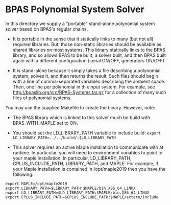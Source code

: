 

# BPAS Polynomial System Solver

In this directory we supply a "portable" stand-alone polynomial system 
solver based on BPAS's regular chains.

* It is portable in the sense that it statically links to many 
  (but not all) required libraries. But, those non-static libraries
  should be available as shared libraries on most systems. 
  This binary statically links to the BPAS library, and so allows
  BPAS to be built, a solver built, and then BPAS built again with
  a different configuration (serial ON/OFF, generators ON/OFF). 

* It is stand-alone because it simply takes a file describing a polynomial
  system, solves it, and then returns the result. Such files should begin
  with a line of comma-separated variables describing the ambient space.
  Then, one line per polynomial in th einput system. For example, 
  see http://bpaslib.org/src/BPAS-Systems.tar.gz for a collection of
  many such files of polynomial systems. 

You may use the supplied Makefile to create the binary. However, note: 
* The BPAS library which is linked to this solver much be build with
  BPAS_WITH_MAPLE set to ON.

* You should set the LD_LIBRARY_PATH variable to include build: 
  ```export LD_LIBRARY_PATH=../../build/:$LD_LIBRARY_PATH``` 

* This solver requires an active Maple installation to communicate with
  at runtime. In particular, you will need to environment variables
  to point to your maple installation. In particular, LD_LIBRARY_PATH,
  CPLUS_INCLUDE_PATH, LIBRARY_PATH, and MAPLE. For example, if your Maple 
  installation is contained in /opt/maple2019 then you have the following:

```
export MAPLE=/opt/maple2019
export LIBRARY_PATH=$LIBRARY_PATH:$MAPLE/bin.X86_64_LINUX
export LD_LIBRARY_PATH=$LD_LIBRARY_PATH:$MAPLE/bin.X86_64_LINUX
export CPLUS_INCLUDE_PATH=$CPLUS_INCLUDE_PATH:$MAPLE/extern/include
```

